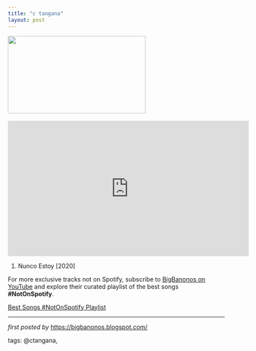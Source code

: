 ```yaml
---
title: "c tangana"
layout: post
---
```

<div class="separator" >
<a href="https://www.musicaroots.com/wp-content/uploads/2019/11/C.Tangana.jpg" imageanchor="1"><img border="0" data-original-height="450" data-original-width="800" height="180" src="https://www.musicaroots.com/wp-content/uploads/2019/11/C.Tangana.jpg" width="320" /></a></div>
<br />
<iframe allow="accelerometer; autoplay; encrypted-media; gyroscope; picture-in-picture" allowfullscreen="" frameborder="0" height="315" src="https://www.youtube.com/embed/videoseries?list=PLtuNtuTatqI0v4a0o3E1uFAz8igaX3Lif" width="560"></iframe> <div>
<ol>
<li>Nunco Estoy [2020]</li>
</ol>
</div>


<!--Subscribe and Playlist Links-->
<div>
    <p>For more exclusive tracks not on Spotify, subscribe to <a href="https://www.youtube.com/@BigBanonos" target="_blank">BigBanonos on YouTube</a> and explore their curated playlist of the best songs <strong>#NotOnSpotify</strong>.</p>
    <p><a href="https://www.youtube.com/playlist?list=PLtuNtuTatqI0kFahUCbtbfenC_ET5O_tr" target="_blank">Best Songs #NotOnSpotify Playlist<br /></a></p></div>

<hr />

<p><em>first posted by</em> <a href="https://bigbanonos.blogspot.com/" rel="noopener" target="_new">https://bigbanonos.blogspot.com/</a></p>

<p>tags: @ctangana,</p>
